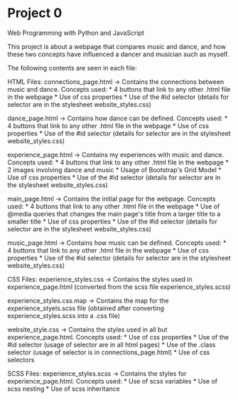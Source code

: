 # Project 0

Web Programming with Python and JavaScript


This project is about a webpage that compares music and dance, and how these two concepts have influenced a dancer and musician such as myself.

The following contents are seen in each file:

HTML Files:
connections_page.html ->        Contains the connections between music and dance.
                                Concepts used:
                                    * 4 buttons that link to any other .html file in the webpage
                                    * Use of css properties
                                    * Use of the #id selector (details for selector are in the stylesheet website_styles.css)

dance_page.html ->              Contains how dance can be defined.
                                Concepts used:
                                    * 4 buttons that link to any other .html file in the webpage
                                    * Use of css properties
                                    * Use of the #id selector (details for selector are in the stylesheet website_styles.css)

experience_page.html ->         Contains my experiences with music and dance.
                                Concepts used:
                                    * 4 buttons that link to any other .html file in the webpage
                                    * 2 images involving dance and music
                                    * Usage of Bootstrap's Grid Model
                                    * Use of css properties
                                    * Use of the #id selector (details for selector are in the stylesheet website_styles.css)

main_page.html ->               Contains the initial page for the webpage.
                                Concepts used:
                                    * 4 buttons that link to any other .html file in the webpage
                                    * Use of @media queries that changes the main page's title from a larger title to a smaller title
                                    * Use of css properties
                                    * Use of the #id selector (details for selector are in the stylesheet website_styles.css)

music_page.html ->              Contains how music can be defined.
                                Concepts used:
                                    * 4 buttons that link to any other .html file in the webpage
                                    * Use of css properties
                                    * Use of the #id selector (details for selector are in the stylesheet website_styles.css)


CSS Files:
experience_styles.css ->        Contains the styles used in experience_page.html (converted from the scss file experience_styles.scss)

experience_styles.css.map ->    Contains the map for the experience_styels.scss file (obtained after converting experience_styles.scss into a .css file)

website_style.css ->            Contains the styles used in all but experience_page.html.
                                Concepts used:
                                    * Use of css properties
                                    * Use of the #id selector (usage of selector are in all html pages)
                                    * Use of the .class selector (usage of selector is in connections_page.html)
                                    * Use of css selectors

SCSS Files:
experience_styles.scss ->       Contains the styles for experience_page.html.
                                Concepts used:
                                    * Use of scss variables
                                    * Use of scss nesting
                                    * Use of scss inheritance
                                    



